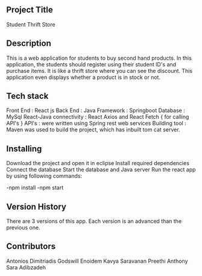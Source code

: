 Project Title
---------------------------------
Student Thrift Store

Description
----------------------------------
This is a web application for students to buy second hand products. In this application, the students should register using their student ID's and purchase items. It is like a thrift store where you can see the discount. This application even displays whether a product is in stock or not. 

Tech stack
----------------------------------
Front End : React js
Back End : Java
Framework : Springboot
Database : MySql
React-Java connectivity : React Axios and React Fetch { for calling API's }
API's : were written using Spring rest web services
Building tool : Maven was used to build the project, which has inbuilt tom cat server.

Installing
----------------------------------
Download the project and open it in eclipse
Install required dependencies
Connect the database
Start the database and Java server
Run the react app by using following commands:

-npm install
-npm start

Version History
-----------------------------------
There are 3 versions of this app. Each version is an advanced than the previous one.

Contributors
-----------------------------------
Antonios Dimitriadis
Godswill Enoidem
Kavya Saravanan
Preethi Anthony
Sara Adibzadeh
